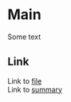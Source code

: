 # Main

Some text


## Link

Link to [file](folder/README.md)\
Link to [summary](folder/README.md#summary)